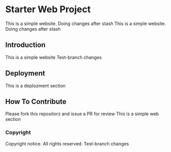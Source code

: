 # Starter Web Project

This is a simple website. Doing changes after stash
This is a simple website. Doing changes after stash

## Introduction

This is a simple website
Test-branch changes

## Deployment

This is a deplozment section

## How To Contribute

Please fork this repositorz and issue a PR for review
This is a simple web section

### Copyright
Copyright notice. All rights reserved.
Test-branch changes
